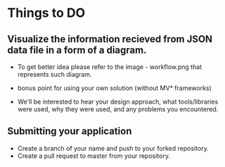 # Things to DO

## Visualize the information recieved from JSON data file in a form of a diagram.

 - To get better idea please refer to the image - workflow.png that represents such diagram.
 
 - bonus point for using your own solution (without MV* frameworks)

 - We'll be interested to hear your design approach, what tools/libraries were used, why they were used, and any problems you encountered.

## Submitting your application

 - Create a branch of your name and push to your forked repository.
 - Create a pull request to master from your repository.

